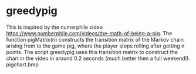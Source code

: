 # greedypig
This is inspired by the numerphile video https://www.numberphile.com/videos/the-math-of-being-a-pig.
The function pigMatrix(n) constructs the transition matrix of the Markov chain arising from to the game pig, where the player stops rolling after getting n points.
The script greedypig uses this transition matrix to construct the chart in the video in around 0.2 seconds (much better then a full weekend!).
pigchart.bmp
